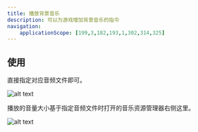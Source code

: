 ```yaml
---
title: 播放背景音乐
description: 可以为游戏增加背景音乐的指令
navigation:
    applicationScope: [199,3,182,193,1,302,314,325]
---
```


## 使用

直接指定对应音频文件即可。

![alt text](https://assbak.gcw.wiki/gcw/image/zh_hans/commands/audio/playbgm/image.png)

播放的音量大小基于指定音频文件时打开的音乐资源管理器右侧这里。

![alt text](https://assbak.gcw.wiki/gcw/image/zh_hans/commands/audio/playbgm/image-1.png)
